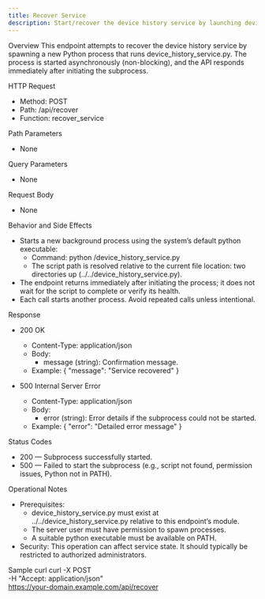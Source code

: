```yaml
---
title: Recover Service
description: Start/recover the device history service by launching device_history_service.py in a background process.
---
```


Overview
This endpoint attempts to recover the device history service by spawning a new Python process that runs device_history_service.py. The process is started asynchronously (non-blocking), and the API responds immediately after initiating the subprocess.

HTTP Request
- Method: POST
- Path: /api/recover
- Function: recover_service

Path Parameters
- None

Query Parameters
- None

Request Body
- None

Behavior and Side Effects
- Starts a new background process using the system’s default python executable:
  - Command: python <path-to>/device_history_service.py
  - The script path is resolved relative to the current file location: two directories up (../../device_history_service.py).
- The endpoint returns immediately after initiating the process; it does not wait for the script to complete or verify its health.
- Each call starts another process. Avoid repeated calls unless intentional.

Response
- 200 OK
  - Content-Type: application/json
  - Body:
    - message (string): Confirmation message.
  - Example:
        {
          "message": "Service recovered"
        }

- 500 Internal Server Error
  - Content-Type: application/json
  - Body:
    - error (string): Error details if the subprocess could not be started.
  - Example:
        {
          "error": "Detailed error message"
        }

Status Codes
- 200 — Subprocess successfully started.
- 500 — Failed to start the subprocess (e.g., script not found, permission issues, Python not in PATH).

Operational Notes
- Prerequisites:
  - device_history_service.py must exist at ../../device_history_service.py relative to this endpoint’s module.
  - The server user must have permission to spawn processes.
  - A suitable python executable must be available on PATH.
- Security: This operation can affect service state. It should typically be restricted to authorized administrators.

Sample curl
    curl -X POST \
      -H "Accept: application/json" \
      https://your-domain.example.com/api/recover